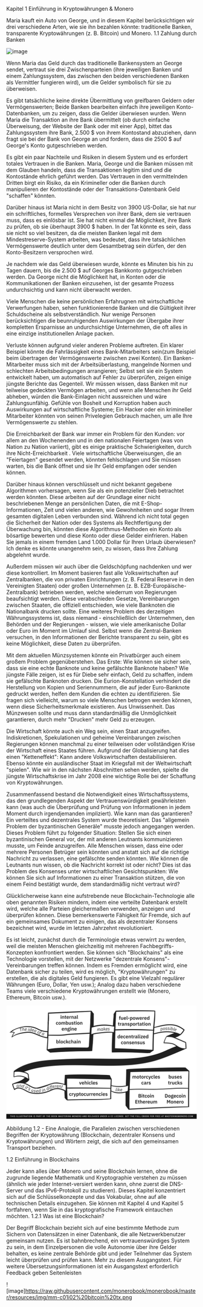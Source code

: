 Kapitel 1
Einführung in Kryptowährungen & Monero

Maria kauft ein Auto von George, und in diesem Kapitel berücksichtigen wir drei verschiedene Arten, wie sie ihn bezahlen könnte: traditionelle Banken, transparente Kryptowährungen (z. B. Bitcoin) und Monero.
1.1 Zahlung durch Banken 

![image](https://user-images.githubusercontent.com/82570164/114988982-7e7f2480-9e86-11eb-98cb-89eecbba7415.png)

Wenn Maria das Geld durch das traditionelle Bankensystem an George sendet, vertraut sie drei Zwischenparteien (ihre jeweiligen
Banken und einem Zahlungssystem, das zwischen den beiden verschiedenen Banken als Vermittler fungieren wird), um die Gelder 
symbolisch für sie zu überweisen. 

Es gibt tatsächliche keine direkte Übermittlung von greifbaren Geldern oder Vermögenswerten; Beide Banken bearbeiten einfach ihre jeweiligen Konto-Datenbanken, um zu zeigen, dass die Gelder überwiesen wurden. Wenn Maria die Transaktion an ihre Bank übermittelt (ob durch einfache Überweisung, der Website der Bank oder mit einer App), bittet das Zahlungssystem ihre Bank, 2.500 $ von ihrem Kontostand abzuziehen, dann fragt sie bei der Bank von George an und fordern, dass die 2500 $ auf George's Konto gutgeschrieben werden.

Es gibt ein paar Nachteile und Risiken in diesem System und es erfordert totales Vertrauen in die Banken. Maria, George und die
Banken müssen mit dem Glauben handeln, dass die Transaktionen legitim sind und die Kontostände ehrlich geführt werden. Das Vertrauen in den vermittelnden Dritten birgt ein Risiko, da ein Krimineller oder die Banken durch manipulieren der Kontostände oder der Transaktions-Datenbank Geld "schaffen" könnten.

Darüber hinaus ist Maria nicht in dem Besitz von 3900 US-Dollar, sie hat nur ein schriftliches, formelles Versprechen von ihrer Bank, dem sie vertrauen muss, dass es einlösbar ist. Sie hat nicht einmal die Möglichkeit, ihre Bank zu prüfen, ob sie überhaupt 3900 $ haben. In der Tat könnte es sein, dass sie nicht so viel besitzen, da die meisten Banken legal mit dem Mindestreserve-System arbeiten, was bedeutet, dass ihre tatsächlichen Vermögenswerte deutlich unter dem Gesamtbetrag sein dürfen, der den Konto-Besitzern versprochen wird. 

Je nachdem wie das Geld überwiesen wurde, könnte es Minuten bis hin zu Tagen dauern, bis die 2.500 $ auf Georges Bankkonto gutgeschrieben werden.  Da George nicht die Möglichkeit hat, in Konten oder die Kommunikationen der Banken einzusehen, ist der gesamte Prozess undurchsichtig und kann nicht überwacht werden.

Viele Menschen die keine persönlichen Erfahrugnen mit wirtschaftliche Verwerfungen haben, sehen funktionierende Banken und die Gültigkeit ihrer Schuldscheine als selbstverständlich. Nur wenige Personen berücksichtigen die beunruhigenden Auswirkungen der Übergabe ihrer kompletten Ersparnisse an undurchsichtige Unternehmen, die oft alles in eine einzige institutionellen Anlage packen.

Verluste können aufgrund vieler anderen Probleme auftreten. Ein klarer Beispiel könnte die Fahrlässigkeit eines Bank-Mitarbeiters sein(zum Beispiel beim übertragen der Vermögenswerte zwischen zwei Konten). Ein Banken-Mitarbeiter muss sich mit der Arbeitsüberlastung, mangelnde Normen und schlechten Arbeitsbedingungen arrangieren; Selbst seit sie ein System entwickelt haben, um automatisch auf Fehler zu überprüfen, zeigen einige jüngste Berichte das Gegenteil. Wir müssen wissen, dass Banken mit nur teilweise gedeckten Vermögen arbeiten, und wenn alle Menschen ihr Geld abheben, würden die Bank-Einlagen nicht aussreichen und wäre Zahlungsunfähig. Gefühle von Bosheit und Korruption haben auch Auswirkungen auf wirtschaftliche Systeme; Ein Hacker oder ein krimineller Mitarbeiter könnten von seinen Privelegien Gebrauch machen, um alle Ihre Vermögenswerte zu stehlen.

Die Erreichbarkeit der Bank war immer ein Problem für den Kunden: vor allem an den Wochenenden und in den nationalen Feiertagen (was von Nation zu Nation variiert), gibt es einige praktische Schwierigkeiten, durch ihre Nicht-Erreichbarkeit . Viele wirtschaftliche Überweisungen, die an "Feiertagen" gesendet werden, könnten fehlschlagen und Sie müssen warten, bis die Bank öffnet und sie Ihr Geld empfangen oder senden können.

Darüber hinaus können verschlüsselt und nicht bekannt gegebene Algorithmen vorhersagen, wenn Sie als ein potenzieller Dieb betrachtet werden könnten. Diese arbeiten auf der Grundlage einer nicht beschriebenen Menge an persönlichen Daten, die mit E-Shop-Informationen, Zeit und vielen anderen, wie Gewohnheiten und sogar Ihrem gesamten digitalen Leben verbunden sind. Während ich nicht total gegen die Sicherheit der Nation oder des Systems als Rechtfertigung der Überwachung bin, könnten diese Algorithmus-Methoden ein Konto als bösartige bewerten und diese Konto oder diese Gelder einfrieren. Haben Sie jemals in einem fremden Land 1.000 Dollar für Ihren Urlaub überwiesen? Ich denke es könnte unangenehm sein, zu wissen, dass Ihre Zahlung abgelehnt wurde.

Außerdem müssen wir auch über die Geldschöpfung nachdenken und wer diese kontrolliert. Im Moment basieren fast alle Volkswirtschaften auf Zentralbanken, die von privaten Einrichtungen (z. B. Federal Reserve in den Vereinigten Staaten) oder großen Unternehmen (z. B. EZB-Europäische-Zentralbank) betrieben werden, welche wiederrum von Regierungen beaufsichtigt werden. Diese verabschieden Gesetze, Vereinbarungen zwischen Staaten, die offiziell entschieden, wie viele Banknoten die Nationalbank drucken sollte. Eine weiteres Problem des derzeitigen Währungssystems ist, dass niemand - einschließlich der Unternehmen, den Behörden und der Regierungen - wissen, wie viele amerikanische Dollar oder Euro im Moment im Umlauf sind. Selbst wenn die Zentral-Banken versuchen, in den Informationen der Berichte transparent zu sein, gibt es keine Möglichkeit, diese Daten zu überprüfen.

Mit dem aktuellen Münzsystemen könnte ein Privatbürger auch einem großem Problem gegenüberstehen. Das Erste: Wie können sie sicher sein, dass sie eine echte Banknote und keine gefälschte Banknote haben? Wie jüngste Fälle zeigen, ist es für Diebe sehr einfach, Geld zu schaffen, indem sie gefälschte Banknoten drucken. Die Eurion-Konstellation verhindert die Herstellung von Kopien und Seriennummern, die auf jeder Euro-Banknote gedruckt werden, helfen dem Kunden die echten zu identifizieren. Sie fragen sich vielleicht, warum so viele Menschen betrogen werden können, wenn diese Sicherheitsmerkmale existieren. Aus Unwissenheit. Das Münzwesen sollte und muss dann standardmäßig die Unmöglichkeit garantieren, durch mehr "Drucken" mehr Geld zu erzeugen. 

Die Wirtschaft könnte auch ein Weg sein, einen Staat anzugreifen. Indiskretionen, Spekulationen und geheime Vereinbarungen zwischen Regierungen können manchmal zu einer teilweisen oder vollständigen Krise der Wirtschaft eines Staates führen. Aufgrund der Globalisierung hat dies einen "Ketteneffekt": Kann andere Volkswirtschaften destabilisieren. Ebenso könnte ein ausländischer Staat im Kriegsfall mit der Weltwirtschaft "spielen". Wie wir in den nächsten Abschnitten sehen werden, spielte die jüngste Wirtschaftskrise im Jahr 2008 eine wichtige Rolle bei der Schaffung von Kryptowährungen.

Zusammenfassend bestand die Notwendigkeit eines Wirtschaftssystems, das den grundlegenden Aspekt der Vertrauenswürdigkeit gewährleisten kann (was auch die Überprüfung und Prüfung von Informationen in jedem Moment durch irgendjemanden impliziert). Wie kann man das garantieren? Ein verteiltes und dezentrales System wurde theoretisiert. Das "allgemein Problem der byzantinischen Generäle" musste jedoch angegangen werden. Dieses Problem führt zu folgender Situation: Stellen Sie sich einen byzantinischen General vor, der mit anderen Leutnants kommunizieren musste, um Feinde anzugreifen. Alle Menschen wissen, dass eine oder mehrere Personen Betrüger sein könnten und anstatt sich auf die richtige Nachricht zu verlassen, eine gefälschte senden könnten. Wie können die Leutnants nun wissen, ob die Nachricht korrekt ist oder nicht? Dies ist das Problem des Konsenses unter wirtschaftlichen Gesichtspunkten: Wie können Sie sich auf Informationen zu einer Transaktion stützen, die von einem Feind bestätigt wurde, dem standardmäßig nicht vertraut wird?

Glücklicherweise kann eine aufstrebende neue Blockchain-Technologie alle oben genannten Risiken mindern, indem eine verteilte Datenbank erstellt wird, welche alle Parteien gleichermaßen verwenden, anzeigen und überprüfen können. Diese bemerkenswerte Fähigkeit für Fremde, sich auf ein gemeinsames Dokument zu einigen, das als dezentraler Konsens bezeichnet wird, wurde im letzten Jahrzehnt revolutioniert.

Es ist leicht, zunächst durch die Terminologie etwas verwirrt zu werden, weil die meisten Menschen gleichzeitig mit mehreren Fachbegriffs-Konzepten konfrontiert werden. Sie können sich "Blockchains" als eine Technologie vorstellen, mit der Netzwerke "dezentrale Konsens"-Vereinbarungen treffen können. Indem es Fremden ermöglicht wird, eine Datenbank sicher zu teilen, wird es möglich, "Kryptowährungen" zu erstellen, die als digitales Geld fungieren. Es gibt eine Vielzahl regulärer Währungen (Euro, Dollar, Yen usw.); Analog dazu haben verschiedene Teams viele verschiedene Kryptowährungen erstellt wie (Monero, Ethereum, Bitcoin usw.).

![image](https://raw.githubusercontent.com/monerobook/monerobook/master/resources/img/mm-0.0.1%20terminology.png)

Abbildung 1.2 - Eine Analogie, die Parallelen zwischen verschiedenen Begriffen der Kryptowährung (Blockchain, dezentraler Konsens und Kryptowährungen) und Wörtern zeigt, die sich auf den gemeinsamen Transport beziehen. 

1.2 Einführung in Blockchains

Jeder kann alles über Monero und seine Blockchain lernen, ohne die zugrunde liegende Mathematik und Kryptographie verstehen zu müssen (ähnlich wie jeder Internet-versiert werden kann, ohne zuerst die DNS-Server und das IPv6-Protokoll zu studieren). Dieses Kapitel konzentriert sich auf die Schlüsselkonzepte und das Vokabular, ohne auf alle technischen Details einzugehen. Sie können mit Kapitel 4 und Kapitel 5 fortfahren, wenn Sie in das kryptografische Framework eintauchen möchten.
1.2.1 Was ist eine Blockchain?

Der Begriff Blockchain bezieht sich auf eine bestimmte Methode zum Sichern von Datensätzen in einer Datenbank, die alle Netzwerkbenutzer gemeinsam nutzen. Es ist bahnbrechend, ein vertrauenswürdiges System zu sein, in dem Einzelpersonen die volle Autonomie über ihre Gelder behalten, es keine zentrale Behörde gibt und jeder Teilnehmer das System leicht überprüfen und prüfen kann. Mehr zu diesem Ausgangstext. Für weitere Übersetzungsinformationen ist ein Ausgangstext erforderlich Feedback geben Seitenleisten

![image]https://raw.githubusercontent.com/monerobook/monerobook/master/resources/img/mm-c01i02%20bitcoin%20tx.png

